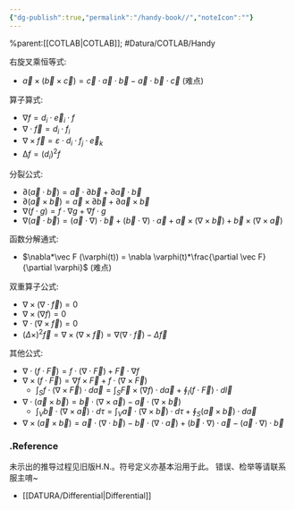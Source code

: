 ```yaml
---
{"dg-publish":true,"permalink":"/handy-book//","noteIcon":""}
---
```


%parent:[[COTLAB\|COTLAB]]; #Datura/COTLAB/Handy 

右旋叉乘恒等式:
- $\vec a \times (\vec b \times \vec c) = \vec c \cdot \vec a \cdot \vec b - \vec a \cdot \vec b \cdot \vec c$ (难点)

算子算式:
- $\nabla f = d_i \cdot \vec e_i \cdot f$
- $\nabla \cdot \vec f = d_i \cdot f_i$
- $\nabla \times \vec f = ε \cdot d_i \cdot f_j \cdot \vec e_k$
- $∆f = (d_i)^2 f$

分裂公式:
- $\partial(\vec a \cdot \vec b) = \vec a \cdot \partial \vec b + \partial \vec a \cdot \vec b$
- $\partial(\vec a \times \vec b) = \vec a \times \partial \vec b + \partial \vec a \times \vec b$
- $\nabla(f \cdot g) = f \cdot \nabla g + \nabla f \cdot g$
- $\nabla(\vec a \cdot \vec b) = (\vec a \cdot \nabla)\cdot \vec b + (\vec b \cdot \nabla)\cdot \vec a + \vec a \times(\nabla\times\vec b) + \vec b \times(\nabla\times\vec a)$

函数分解通式:
- $\nabla*\vec F (\varphi(t)) = \nabla \varphi(t)*\frac{\partial \vec F}{\partial \varphi}$ (难点)

双重算子公式:
- $\nabla \times(\nabla \cdot \vec f) = 0$
- $\nabla \times(\nabla f) = 0$
- $\nabla \cdot(\nabla \times \vec f) = 0$
- $(\Delta\times)^2\vec f = \nabla \times(\nabla \times \vec f) = \nabla(\nabla\cdot\vec f)-\Delta\vec f$

其他公式:
- $\nabla\cdot(f \cdot\vec F) = f \cdot(\nabla\cdot\vec F) + \vec F\cdot\nabla f$
- $\nabla\times(f \cdot\vec F) = \nabla f \times\vec{F} + f\cdot(\nabla\times\vec{F})$
	- $\int_S{f\cdot(\nabla\times\vec{F})\cdot d\vec a}=\int_S{\vec{F}\times(\nabla f)\cdot d\vec a}+\oint_l{(f \cdot\vec F)\cdot d\vec l}$
- $\nabla\cdot(\vec a \times\vec b) = \vec b \cdot(\nabla\times\vec a) - \vec a\cdot(\nabla\times\vec b)$
	- $\int_V{\vec b \cdot(\nabla\times\vec a)\cdot d\tau}=\int_V{\vec a\cdot(\nabla\times\vec b)\cdot d\tau}+\oint_S{(\vec a \times\vec b)\cdot d\vec a}$
- $\nabla\times(\vec a \times\vec b) = \vec a \cdot(\nabla\cdot\vec b) - \vec b\cdot(\nabla\cdot\vec a)+ (\vec b \cdot\nabla)\cdot\vec a - (\vec a \cdot\nabla)\cdot\vec b$




### .Reference
未示出的推导过程见旧版H.N.。符号定义亦基本沿用于此。
错误、检举等请联系服主唷~
- [[DATURA/Differential\|Differential]]


